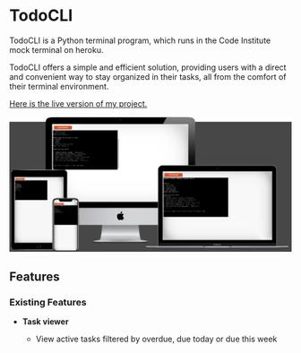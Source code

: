 # TodoCLI
TodoCLI is a Python terminal program, which runs in the Code Institute mock terminal on heroku.

TodoCLI offers a simple and efficient solution, providing users with a direct and convenient way to stay organized in their tasks, all from the comfort of their terminal environment.

[Here is the live version of my project.](https://todoist-ci-68350e20c8b6.herokuapp.com/)

![Mockup](/assets/images/readme/mockup.png)

## Features

### Existing Features
- __Task viewer__

  - View active tasks filtered by overdue, due today or due this week
